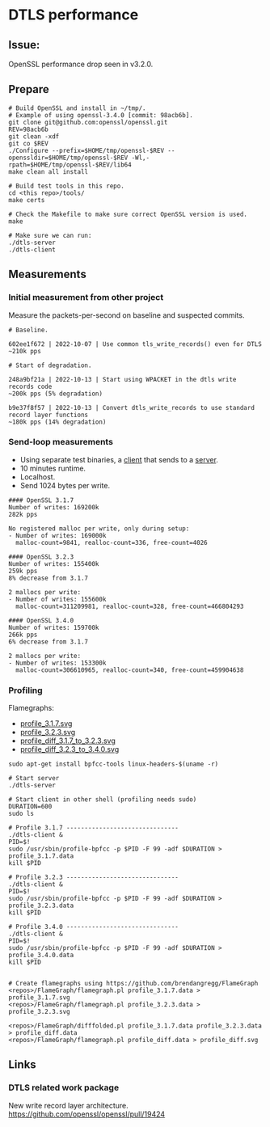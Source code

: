 # DTLS performance

## Issue:
OpenSSL performance drop seen in v3.2.0.

## Prepare
```
# Build OpenSSL and install in ~/tmp/.
# Example of using openssl-3.4.0 [commit: 98acb6b].
git clone git@github.com:openssl/openssl.git
REV=98acb6b
git clean -xdf
git co $REV
./Configure --prefix=$HOME/tmp/openssl-$REV --openssldir=$HOME/tmp/openssl-$REV -Wl,-rpath=$HOME/tmp/openssl-$REV/lib64
make clean all install

# Build test tools in this repo.
cd <this repo>/tools/
make certs

# Check the Makefile to make sure correct OpenSSL version is used.
make

# Make sure we can run:
./dtls-server
./dtls-client
```

## Measurements

### Initial measurement from other project

Measure the packets-per-second on baseline and suspected commits.

```
# Baseline.

602ee1f672 | 2022-10-07 | Use common tls_write_records() even for DTLS
~210k pps

# Start of degradation.

248a9bf21a | 2022-10-13 | Start using WPACKET in the dtls write records code
~200k pps (5% degradation)

b9e37f8f57 | 2022-10-13 | Convert dtls_write_records to use standard record layer functions
~180k pps (14% degradation)
```

### Send-loop measurements

* Using separate test binaries, a [client](../tools/dtls-client.c) that sends to a [server](../tools/dtls-server.c).
* 10 minutes runtime.
* Localhost.
* Send 1024 bytes per write.

```
#### OpenSSL 3.1.7
Number of writes: 169200k
282k pps

No registered malloc per write, only during setup:
- Number of writes: 169000k
  malloc-count=9841, realloc-count=336, free-count=4026

#### OpenSSL 3.2.3
Number of writes: 155400k
259k pps
8% decrease from 3.1.7

2 mallocs per write:
- Number of writes: 155600k
  malloc-count=311209981, realloc-count=328, free-count=466804293

#### OpenSSL 3.4.0
Number of writes: 159700k
266k pps
6% decrease from 3.1.7

2 mallocs per write:
- Number of writes: 153300k
  malloc-count=306610965, realloc-count=340, free-count=459904638
```

### Profiling

Flamegraphs:
- [profile_3.1.7.svg](https://raw.githubusercontent.com/bjosv/openssl-experiments/refs/heads/main/issues/images/profile_3.1.7.svg)
- [profile_3.2.3.svg](https://raw.githubusercontent.com/bjosv/openssl-experiments/refs/heads/main/issues/images/profile_3.2.3.svg)
- [profile_diff_3.1.7_to_3.2.3.svg](https://raw.githubusercontent.com/bjosv/openssl-experiments/refs/heads/main/issues/images/profile_diff_3.1.7_to_3.2.3.svg)
- [profile_diff_3.2.3_to_3.4.0.svg](https://raw.githubusercontent.com/bjosv/openssl-experiments/refs/heads/main/issues/images/profile_diff_3.2.3_to_3.4.0.svg)

```
sudo apt-get install bpfcc-tools linux-headers-$(uname -r)

# Start server
./dtls-server

# Start client in other shell (profiling needs sudo)
DURATION=600
sudo ls

# Profile 3.1.7 -------------------------------
./dtls-client &
PID=$!
sudo /usr/sbin/profile-bpfcc -p $PID -F 99 -adf $DURATION > profile_3.1.7.data
kill $PID

# Profile 3.2.3 -------------------------------
./dtls-client &
PID=$!
sudo /usr/sbin/profile-bpfcc -p $PID -F 99 -adf $DURATION > profile_3.2.3.data
kill $PID

# Profile 3.4.0 -------------------------------
./dtls-client &
PID=$!
sudo /usr/sbin/profile-bpfcc -p $PID -F 99 -adf $DURATION > profile_3.4.0.data
kill $PID


# Create flamegraphs using https://github.com/brendangregg/FlameGraph
<repos>/FlameGraph/flamegraph.pl profile_3.1.7.data > profile_3.1.7.svg
<repos>/FlameGraph/flamegraph.pl profile_3.2.3.data > profile_3.2.3.svg

<repos>/FlameGraph/difffolded.pl profile_3.1.7.data profile_3.2.3.data > profile_diff.data
<repos>/FlameGraph/flamegraph.pl profile_diff.data > profile_diff.svg
```

## Links

### DTLS related work package

New write record layer architecture.
https://github.com/openssl/openssl/pull/19424
